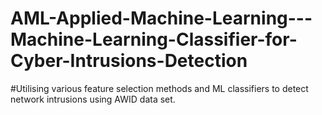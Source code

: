 # AML-Applied-Machine-Learning---Machine-Learning-Classifier-for-Cyber-Intrusions-Detection
#Utilising various feature selection methods and ML classifiers to detect network intrusions using AWID data set. 
